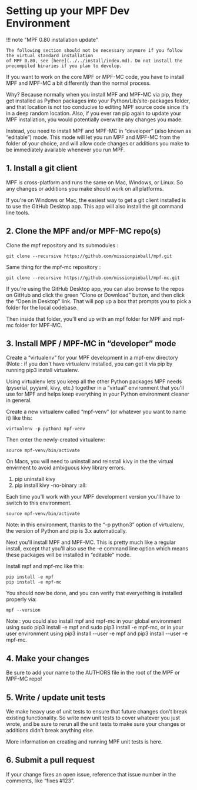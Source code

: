 
# Setting up your MPF Dev Environment

!!! note "MPF 0.80 installation update"

    The following section should not be necessary anymore if you follow the virtual standard installation
    of MPF 0.80, see [here](../../install/index.md). Do not install the precompiled binaries if you plan to develop.


If you want to work on the core MPF or MPF-MC code, you have to install MPF and MPF-MC a bit differently than the normal process.

Why? Because normally when you install MPF and MPF-MC via pip, they get installed as Python packages into your Python/Lib/site-packages folder, and that location is not too conducive to editing MPF source code since it's in a deep random location. Also, if you ever ran pip again to update your MPF installation, you would potentially overwrite any changes you made.

Instead, you need to install MPF and MPF-MC in “developer” (also known as “editable”) mode. This mode will let you run MPF and MPF-MC from the folder of your choice, and will allow code changes or additions you make to be immediately available whenever you run MPF.

## 1. Install a git client

MPF is cross-platform and runs the same on Mac, Windows, or Linux. So any changes or additions you make should work on all platforms.

If you're on Windows or Mac, the easiest way to get a git client installed is to use the GitHub Desktop app. This app will also install the git command line tools.

## 2. Clone the MPF and/or MPF-MC repo(s)

Clone the mpf repository and its submodules :

``` console
git clone --recursive https://github.com/missionpinball/mpf.git
```

Same thing for the mpf-mc repository :

``` console
git clone --recursive https://github.com/missionpinball/mpf-mc.git
```

If you're using the GitHub Desktop app, you can also browse to the repos on GitHub and click the green “Clone or Download” button, and then click the “Open in Desktop” link. That will pop up a box that prompts you to pick a folder for the local codebase.

Then inside that folder, you'll end up with an mpf folder for MPF and mpf-mc folder for MPF-MC.

## 3. Install MPF / MPF-MC in “developer” mode

Create a “virtualenv” for your MPF development in a mpf-env directory (Note : if you don't have virtualenv installed, you can get it via pip by running pip3 install virtualenv.

Using virtualenv lets you keep all the other Python packages MPF needs (pyserial, pyyaml, kivy, etc.) together in a “virtual” environment that you'll use for MPF and helps keep everything in your Python environment cleaner in general.

Create a new virtualenv called “mpf-venv” (or whatever you want to name it) like this:

``` console
virtualenv -p python3 mpf-venv
```

Then enter the newly-created virtualenv:

``` console
source mpf-venv/bin/activate
```

On Macs, you will need to uninstall and reinstall kivy in the the virtual envirment to avoid ambiguous kivy library errors.

1) pip uninstall kivy
2) pip install kivy -no-binary :all:

Each time you'll work with your MPF development version you'll have to switch to this environment.

``` console
source mpf-venv/bin/activate
```

Note: in this environment, thanks to the “-p python3” option of virtualenv, the version of Python and pip is 3.x automatically.

Next you'll install MPF and MPF-MC. This is pretty much like a regular install, except that you'll also use the -e command line option which means these packages will be installed in “editable” mode.

Install mpf and mpf-mc like this:

``` console
pip install -e mpf
pip install -e mpf-mc
```

You should now be done, and you can verify that everyething is installed properly via:

``` console
mpf --version
```

Note : you could also install mpf and mpf-mc in your global environment using sudo pip3 install -e mpf and sudo pip3 install -e mpf-mc, or in your user environment using pip3 install --user -e mpf and pip3 install --user -e mpf-mc.

## 4. Make your changes

Be sure to add your name to the AUTHORS file in the root of the MPF or MPF-MC repo!

## 5. Write / update unit tests

We make heavy use of unit tests to ensure that future changes don't break existing functionality. So write new unit tests to cover whatever you just wrote, and be sure to rerun all the unit tests to make sure your changes or additions didn't break anything else.

More information on creating and running MPF unit tests is here.

## 6. Submit a pull request

If your change fixes an open issue, reference that issue number in the comments, like “fixes #123”.
